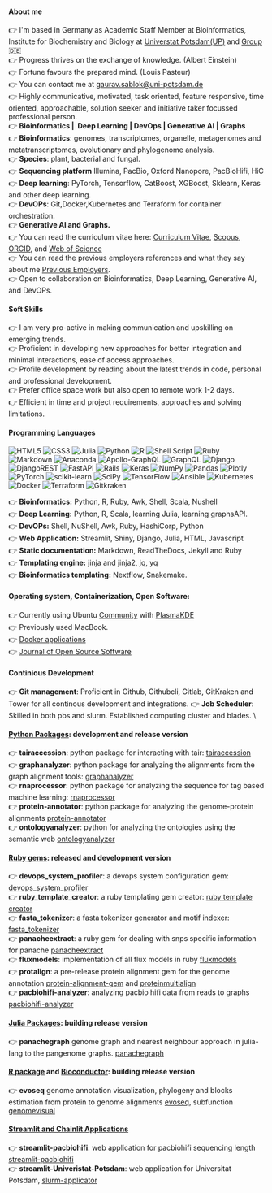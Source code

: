 #### About me

:point_right: I'm based in Germany as Academic Staff Member at Bioinformatics, Institute for Biochemistry and Biology at [Universtat Potsdam(UP)](https://www.uni-potsdam.de/de/) and [Group](https://www.uni-potsdam.de/en/ibb-bioinformatik/members/gaurav-sablok) :de: \
:point_right:  Progress thrives on the exchange of knowledge. (Albert Einstein) \
:point_right:  Fortune favours the prepared mind. (Louis Pasteur) \
:point_right:  You can contact me at [gaurav.sablok@uni-potsdam.de](mailto:gaurav.sablok@uni-potsdam.de)  \
:point_right: Highly communicative, motivated, task oriented, feature responsive, time oriented, approachable, solution seeker and initiative taker focussed professional person. \
:point_right: **Bioinformatics |  Deep Learning | DevOps | Generative AI | Graphs** \
:point_right: **Bioinformatics**: genomes, transcriptomes, organelle, metagenomes and metatranscriptomes, evolutionary and phylogenome analysis. \
:point_right: **Species**: plant, bacterial and fungal. \
:point_right: **Sequencing platform** Illumina, PacBio, Oxford Nanopore, PacBioHifi, HiC \
:point_right: **Deep learning**: PyTorch, Tensorflow, CatBoost, XGBoost, Sklearn, Keras and other deep learning. \
:point_right: **DevOPs**: Git,Docker,Kubernetes and Terraform for container orchestration. \
:point_right: **Generative AI and Graphs.** \
:point_right: You can read the curriculum vitae here: [Curriculum Vitae](https://drive.google.com/file/d/1xhPEQmup5iXFC3Bpv8y5jnn9Dm5Itv5F/view?usp=sharing), [Scopus](https://www.scopus.com/authid/detail.uri?authorId=36633064300), [ORCID](https://orcid.org/0000-0002-4157-9405), and [Web of Science](https://www.webofscience.com/wos/author/record/C-5940-2014)  \
:point_right: You can read the previous employers references and what they say about me [Previous Employers](https://drive.google.com/file/d/1nRod167faP1GhjIUS1UCpd7iMBTAIUDf/view?usp=sharing). \
:point_right: Open to collaboration on Bioinformatics, Deep Learning, Generative AI, and DevOPs.
#### Soft Skills
:point_right: I am very pro-active in making communication and upskilling on emerging trends. \
:point_right: Proficient in developing new approaches for better integration and minimal interactions, ease of access approaches. \
:point_right: Profile development by reading about the latest trends in code, personal and professional development. \
:point_right: Prefer office space work but also open to remote work 1-2 days. \
:point_right: Efficient in time and project requirements, approaches and solving limitations.

#### Programming Languages
![HTML5](https://img.shields.io/badge/html5-%23E34F26.svg?style=plastic&logo=html5&logoColor=white) ![CSS3](https://img.shields.io/badge/css3-%231572B6.svg?style=plastic&logo=css3&logoColor=white) 	![Julia](https://img.shields.io/badge/-Julia-9558B2?style=plastic&logo=julia&logoColor=white) ![Python](https://img.shields.io/badge/python-3670A0?style=plastic&logo=python&logoColor=ffdd54) ![R](https://img.shields.io/badge/r-%23276DC3.svg?style=plastic&logo=r&logoColor=white) ![Shell Script](https://img.shields.io/badge/shell_script-%23121011.svg?style=plastic&logo=gnu-bash&logoColor=white) ![Ruby](https://img.shields.io/badge/ruby-%23CC342D.svg?style=plastic&logo=ruby&logoColor=white) ![Markdown](https://img.shields.io/badge/markdown-%23000000.svg?style=plastic&logo=markdown&logoColor=white) ![Anaconda](https://img.shields.io/badge/Anaconda-%2344A833.svg?style=plastic&logo=anaconda&logoColor=white) ![Apollo-GraphQL](https://img.shields.io/badge/-ApolloGraphQL-311C87?style=plastic&logo=apollo-graphql) ![GraphQL](https://img.shields.io/badge/-GraphQL-E10098?style=plastic&logo=graphql&logoColor=white) ![Django](https://img.shields.io/badge/django-%23092E20.svg?style=plastic&logo=django&logoColor=white) ![DjangoREST](https://img.shields.io/badge/DJANGO-REST-ff1709?style=plastic&logo=django&logoColor=white&color=ff1709&labelColor=gray) ![FastAPI](https://img.shields.io/badge/FastAPI-005571?style=plastic&logo=fastapi) ![Rails](https://img.shields.io/badge/rails-%23CC0000.svg?style=plastic&logo=ruby-on-rails&logoColor=white) ![Keras](https://img.shields.io/badge/Keras-%23D00000.svg?style=plastic&logo=Keras&logoColor=white) ![NumPy](https://img.shields.io/badge/numpy-%23013243.svg?style=plastic&logo=numpy&logoColor=white) ![Pandas](https://img.shields.io/badge/pandas-%23150458.svg?style=plastic&logo=pandas&logoColor=white) ![Plotly](https://img.shields.io/badge/Plotly-%233F4F75.svg?style=plastic&logo=plotly&logoColor=white) ![PyTorch](https://img.shields.io/badge/PyTorch-%23EE4C2C.svg?style=plastic&logo=PyTorch&logoColor=white) ![scikit-learn](https://img.shields.io/badge/scikit--learn-%23F7931E.svg?style=plastic&logo=scikit-learn&logoColor=white) ![SciPy](https://img.shields.io/badge/SciPy-%230C55A5.svg?style=plastic&logo=scipy&logoColor=%white) ![TensorFlow](https://img.shields.io/badge/TensorFlow-%23FF6F00.svg?style=plastic&logo=TensorFlow&logoColor=white) ![Ansible](https://img.shields.io/badge/ansible-%231A1918.svg?style=plastic&logo=ansible&logoColor=white) ![Kubernetes](https://img.shields.io/badge/kubernetes-%23326ce5.svg?style=plastic&logo=kubernetes&logoColor=white) ![Docker](https://img.shields.io/badge/docker-%230db7ed.svg?style=plastic&logo=docker&logoColor=white) ![Terraform](https://img.shields.io/badge/terraform-%235835CC.svg?style=plastic&logo=terraform&logoColor=white) ![Gitkraken](https://img.shields.io/badge/GitKraken-179287?style=plastic&logo=GitKraken&logoColor=white)

:point_right: **Bioinformatics:**  Python, R, Ruby, Awk, Shell, Scala, Nushell \
:point_right: **Deep Learning:**  Python, R, Scala, learning Julia, learning graphsAPI. \
:point_right: **DevOPs:** Shell, NuShell, Awk, Ruby, HashiCorp, Python \
:point_right: **Web Application:** Streamlit, Shiny, Django, Julia, HTML, Javascript \
:point_right: **Static documentation:** Markdown, ReadTheDocs, Jekyll and Ruby  \
:point_right: **Templating engine:** jinja and jinja2, jq, yq \
:point_right: **Bioinformatics templating:** Nextflow, Snakemake.  

#### Operating system, Containerization, Open Software:
:point_right: Currently using Ubuntu [Community](https://linuxcommunity.io/u/sablokgaurav/summary) with [PlasmaKDE](https://kde.org/) \
:point_right: Previously used MacBook. \
:point_right: [Docker applications](https://hub.docker.com/u/sablokg) \
:point_right: [Journal of Open Source Software](https://joss.theoj.org/)

#### Continious Development 
:point_right: **Git management**: Proficient in Github, Githubcli, Gitlab, GitKraken and Tower for all continous development and integrations. 
:point_right: **Job Scheduler**: Skilled in both pbs and slurm. Established computing cluster and blades. \

#### [Python Packages](https://pypi.org/user/gauravcodepro/): development and release version 
:point_right: **tairaccession**: python package for interacting with tair: [tairaccession](https://github.com/gauravcodepro/tairaccession) \
:point_right: **graphanalyzer**: python package for analyzing the alignments from the graph alignment tools: [graphanalyzer](https://github.com/gauravcodepro/graphanalyzer) \
:point_right: **rnaprocessor**: python package for analyzing the sequence for tag based machine learning: [rnaprocessor](https://github.com/gauravcodepro/rnaprocessor) \
:point_right: **protein-annotator**: python package for analyzing the genome-protein alignments [protein-annotator](https://github.com/gauravcodepro/protein-annotator) \
:point_right: **ontologyanalyzer**: python for analyzing the ontologies using the semantic web [ontologyanalyzer](https://github.com/gauravcodeproontologyanalyzer)
#### [Ruby gems](https://rubygems.org/profiles/gauravcodepro): released and development version
:point_right: **devops_system_profiler**: a devops system configuration gem: [devops_system_profiler](https://github.com/gauravcodepro/devops-system) \
:point_right: **ruby_template_creator**: a ruby templating gem creator: [ruby template creator](https://github.com/gauravcodepro/ruby_gem_creator) \
:point_right: **fasta_tokenizer**: a fasta tokenizer generator and motif indexer: [fasta_tokenizer](https://github.com/gauravcodepro/pacbiohifi-motif-scanner) \
:point_right: **panacheextract**: a ruby gem for dealing with snps specific information for panache [panacheextract](https://rubygems.org/gems/panacheextract) \
:point_right: **fluxmodels**: implementation of all flux models in ruby [fluxmodels](https://github.com/gauravcodepro/flux-models-ruby) \
:point_right: **protalign**: a pre-release protein alignment gem for the genome annotation [protein-alignment-gem](https://github.com/gauravcodepro/proteinalignment-annotation-gem) and [proteinmultialign](https://github.com/gauravcodepro/protein-multialign-gem) \
:point_right: **pacbiohifi-analyzer**: analyzing pacbio hifi data from reads to graphs [pacbiohifi-analyzer](https://github.com/gauravcodepro/pacbiohifi-analyzer)
#### [Julia Packages](https://juliahub.com/): building release version
:point_right: **panachegraph** genome graph and nearest neighbour approach in julia-lang to the pangenome graphs. [panachegraph](https://github.com/gauravcodepro/panachegraph)
#### [R package](https://cran.r-project.org/web/packages/) and [Bioconductor](https://bioconductor.org/): building release version
:point_right: **evoseq** genome annotation visualization, phylogeny and blocks estimation from protein to genome alignments [evoseq](https://github.com/gauravcodepro/evoseq-genome-informatics), subfunction [genomevisual](https://github.com/gauravcodepro/genome-annotation-visualizer) 
#### [Streamlit and Chainlit Applications](https://streamlit.io/)
:point_right: **streamlit-pacbiohifi**: web application for pacbiohifi sequencing length [streamlit-pacbiohifi](https://pacbiohifi.streamlit.app/) \
:point_right: **streamlit-Univeristat-Potsdam**: web application for Universitat Potsdam, [slurm-applicator](https://github.com/gauravcodepro/streamlit-up-application) 
